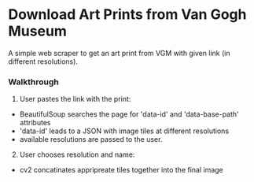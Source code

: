# Download Art Prints from Van Gogh Museum
A simple web scraper to get an art print from VGM with given link (in different resolutions).

### Walkthrough
1. User pastes the link with the print:
  * BeautifulSoup searches the page for 'data-id' and 'data-base-path' attributes
  * 'data-id' leads to a JSON with image tiles at different resolutions
  * available resolutions are passed to the user.

2. User chooses resolution and name:
  * cv2 concatinates appripreate tiles together into the final image
